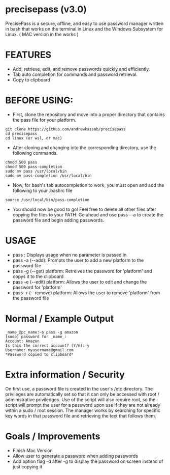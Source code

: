 # precisepass (v3.0)

  PrecisePass is a secure, offline, and easy to use password manager written in bash that works on the terminal in Linux and the Windows Subsystem for Linux. ( MAC version in the works ) 
  
# FEATURES 
  - Add, retrieve, edit, and remove passwords quickly and efficiently.
  - Tab auto completion for commands and password retrieval.
  - Copy to clipboard
 
# BEFORE USING:
- First, clone the repository and move into a proper directory that contains the pass file for your platform.
```
git clone https://github.com/andrewkassab/precisepass
cd precisepass
cd linux (or wsl, or mac)
```
- After cloning and changing into the corresponding directory, use the following commands.
 ```
 chmod 500 pass 
 chmod 500 pass-completion
 sudo mv pass /usr/local/bin
 sudo mv pass-completion /usr/local/bin
 ```
 - Now, for bash's tab autocompletion to work, you must open and add the following to
   your .bashrc file
 ```
 source /usr/local/bin/pass-completion
 ```
 - You should now be good to go! Feel free to delete all other files after copying the files
 to your PATH. Go ahead and use pass --a to create the password file and begin adding passwords.

# USAGE
- pass : Displays usage when no parameter is passed in
- pass -a (--add): Prompts the user to add a new platform to the password file
- pass -g (--get) platform: Retreives the password for 'platform' and copys it to the clipboard
- pass -e (--edit) platform: Allows the user to edit and change the password for 'platform'
- pass -r (--remove) platform: Allows the user to remove 'platform' from the password file

# Normal / Example Output
```
_name_@pc_name:~$ pass -g amazon
[sudo] password for _name_:
Account: Amazon
Is this the correct account? (Y/n): y
Username: myusername@gmail.com
*Password copied to clipboard*
```
# Extra information / Security
On first use, a password file is created in the user's /etc directory. The privileges are automatically set so that it can only be accessed with root / administrative priviledges. Use of the script will also require root, so the script will prompt the user for a password upon use if they are not already within a sudo / root session. The manager works by searching for specific key words in that password file and retrieving the text that follows them.

# Goals / Improvements 
- Finish Mac Version
- Allow user to generate a password when adding passwords 
- Add option flag -d after -g to display the password on screen instead of just copying it
